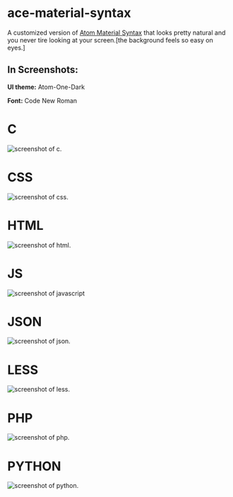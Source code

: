 # ace-material-syntax

A customized version of [Atom Material Syntax](https://github.com/atom-material/atom-material-syntax-dark) that looks pretty natural and you never tire looking at your screen.[the background feels so easy on eyes.]
## In Screenshots:
**UI theme:** Atom-One-Dark

**Font:** Code New Roman

# C
![screenshot of c.](preview/c.png)
# CSS
![screenshot of css.](preview/css.png)
# HTML
![screenshot of html.](preview/html.png)
# JS
![screenshot of javascript](preview/js.png)
# JSON
![screenshot of json.](preview/json.png)
# LESS
![screenshot of less.](preview/less.png)
# PHP
![screenshot of php.](preview/php.png)
# PYTHON
![screenshot of python.](preview/python.png)
